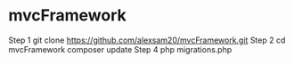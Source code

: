 # mvcFramework
Step 1
git clone https://github.com/alexsam20/mvcFramework.git
Step 2
cd mvcFramework
composer update
Step 4
php migrations.php
